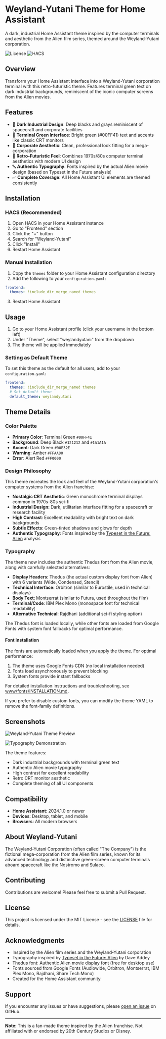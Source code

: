 # Weyland-Yutani Theme for Home Assistant

A dark, industrial Home Assistant theme inspired by the computer terminals and aesthetic from the Alien film series, themed around the Weyland-Yutani corporation.

![License](https://img.shields.io/github/license/loryanstrant/ha-weylandyutani)
![HACS](https://img.shields.io/badge/HACS-Default-orange.svg)

## Overview

Transform your Home Assistant interface into a Weyland-Yutani corporation terminal with this retro-futuristic theme. Features terminal green text on dark industrial backgrounds, reminiscent of the iconic computer screens from the Alien movies.

## Features

- 🎨 **Dark Industrial Design**: Deep blacks and grays reminiscent of spacecraft and corporate facilities
- 💚 **Terminal Green Interface**: Bright green (#00FF41) text and accents like classic CRT monitors  
- 🏢 **Corporate Aesthetic**: Clean, professional look fitting for a mega-corporation
- 🚀 **Retro-Futuristic Feel**: Combines 1970s/80s computer terminal aesthetics with modern UI design
- 🔤 **Authentic Typography**: Fonts inspired by the actual Alien movie design (based on Typeset in the Future analysis)
- ✅ **Complete Coverage**: All Home Assistant UI elements are themed consistently

## Installation

### HACS (Recommended)

1. Open HACS in your Home Assistant instance
2. Go to "Frontend" section
3. Click the "+" button
4. Search for "Weyland-Yutani"
5. Click "Install"
6. Restart Home Assistant

### Manual Installation

1. Copy the `themes` folder to your Home Assistant configuration directory
2. Add the following to your `configuration.yaml`:

```yaml
frontend:
  themes: !include_dir_merge_named themes
```

3. Restart Home Assistant

## Usage

1. Go to your Home Assistant profile (click your username in the bottom left)
2. Under "Theme", select "weylandyutani" from the dropdown
3. The theme will be applied immediately

### Setting as Default Theme

To set this theme as the default for all users, add to your `configuration.yaml`:

```yaml
frontend:
  themes: !include_dir_merge_named themes
  # Set default theme
  default_theme: weylandyutani
```

## Theme Details

### Color Palette

- **Primary Color**: Terminal Green `#00FF41`
- **Background**: Deep Black `#121212` and `#1A1A1A`
- **Accent**: Dark Green `#00B32E`
- **Warning**: Amber `#FFAA00`
- **Error**: Alert Red `#FF0000`

### Design Philosophy

This theme recreates the look and feel of the Weyland-Yutani corporation's computer systems from the Alien franchise:

- **Nostalgic CRT Aesthetic**: Green monochrome terminal displays common in 1970s-80s sci-fi
- **Industrial Design**: Dark, utilitarian interface fitting for a spacecraft or research facility  
- **High Contrast**: Excellent readability with bright text on dark backgrounds
- **Subtle Effects**: Green-tinted shadows and glows for depth
- **Authentic Typography**: Fonts inspired by the [Typeset in the Future: Alien](https://typesetinthefuture.com/2014/12/01/alien/) analysis

### Typography

The theme now includes the authentic Thedus font from the Alien movie, along with carefully selected alternatives:

- **Display Headers**: Thedus (the actual custom display font from Alien) with 6 variants (Wide, Condensed, Stencil)
- **Technical Interface**: Orbitron (similar to Eurostile, used in technical displays)
- **Body Text**: Montserrat (similar to Futura, used throughout the film)
- **Terminal/Code**: IBM Plex Mono (monospace font for technical readability)
- **Alternative Technical**: Rajdhani (additional sci-fi styling option)

The Thedus font is loaded locally, while other fonts are loaded from Google Fonts with system font fallbacks for optimal performance.

#### Font Installation

The fonts are automatically loaded when you apply the theme. For optimal performance:

1. The theme uses Google Fonts CDN (no local installation needed)
2. Fonts load asynchronously to prevent blocking
3. System fonts provide instant fallbacks

For detailed installation instructions and troubleshooting, see [www/fonts/INSTALLATION.md](www/fonts/INSTALLATION.md).

If you prefer to disable custom fonts, you can modify the theme YAML to remove the font-family definitions.

## Screenshots

![Weyland-Yutani Theme Preview](https://github.com/user-attachments/assets/b87cab23-3196-4555-a2a3-0736c6d4dd67)

![Typography Demonstration](https://github.com/user-attachments/assets/370ffeea-e1ee-4804-a327-234b3baa7225)

The theme features:
- Dark industrial backgrounds with terminal green text
- Authentic Alien movie typography
- High contrast for excellent readability
- Retro CRT monitor aesthetic
- Complete theming of all UI components

## Compatibility

- **Home Assistant**: 2024.1.0 or newer
- **Devices**: Desktop, tablet, and mobile
- **Browsers**: All modern browsers

## About Weyland-Yutani

The Weyland-Yutani Corporation (often called "The Company") is the fictional mega-corporation from the Alien film series, known for its advanced technology and distinctive green-screen computer terminals aboard spacecraft like the Nostromo and Sulaco.

## Contributing

Contributions are welcome! Please feel free to submit a Pull Request.

## License

This project is licensed under the MIT License - see the [LICENSE](LICENSE) file for details.

## Acknowledgments

- Inspired by the Alien film series and the Weyland-Yutani corporation
- Typography inspired by [Typeset in the Future: Alien](https://typesetinthefuture.com/2014/12/01/alien/) by Dave Addey
- Thedus font: Authentic Alien movie display font (free for desktop use)
- Fonts sourced from Google Fonts (Audiowide, Orbitron, Montserrat, IBM Plex Mono, Rajdhani, Share Tech Mono)
- Created for the Home Assistant community

## Support

If you encounter any issues or have suggestions, please [open an issue](https://github.com/loryanstrant/ha-weylandyutani/issues) on GitHub.

---

**Note**: This is a fan-made theme inspired by the Alien franchise. Not affiliated with or endorsed by 20th Century Studios or Disney.
